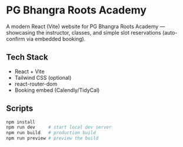 # PG Bhangra Roots Academy

A modern React (Vite) website for PG Bhangra Roots Academy — showcasing the instructor, classes, and simple slot reservations (auto-confirm via embedded booking).

## Tech Stack
- React + Vite
- Tailwind CSS (optional)
- react-router-dom
- Booking embed (Calendly/TidyCal)

## Scripts
```bash
npm install
npm run dev     # start local dev server
npm run build   # production build
npm run preview # preview the build
